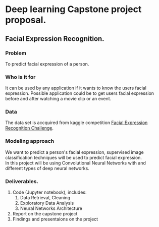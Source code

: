 # Deep learning Capstone project proposal.

## Facial Expression Recognition.
### Problem
To predict facial expression of a person.

### Who is it for
It can be used by any application if it wants to know the users facial expression.
Possible application could be to get users facial expression before and after watching a movie clip or an event.

### Data
The data set is accquired from kaggle competition [Facial Expression Recognition Challenge](https://www.kaggle.com/c/challenges-in-representation-learning-facial-expression-recognition-challenge).

### Modeling approach
We want to predict a person's facial expression, supervised image classification techniques will be used to predict facial expression. <br>
In this project will be using Convolutional Neural Networks with and different types of deep neural networks.

### Deliverables.
1. Code (Jupyter notebook), includes:
    1. Data Retrieval, Cleaning
    3. Exploratory Data Analysis
    4. Neural Networks Architecture
2. Report on the capstone project
3. Findings and presentaions on the project
